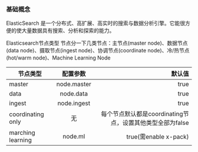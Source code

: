 ### 基础概念

ElasticSearch 是一个分布式、高扩展、高实时的搜索与数据分析引擎。它能很方便的使大量数据具有搜索、分析和探索的能力。

Elasticsearch节点类型
节点分一下几类节点：主节点(master node)、数据节点(data node)、摄取节点(ingest node)、协调节点(coordinate node)、冷/热节点(hot/warm node)、Machine Learning Node

节点类型|配置参数|默认值
--|:--:|--:
master|node.master|true
data|node.data|true
ingest|node.ingest|true
coordinating only|无|每个节点默认都是coordinating节点，设置其他类型全部为false
marching learning|node.ml|true(需enable x-pack)